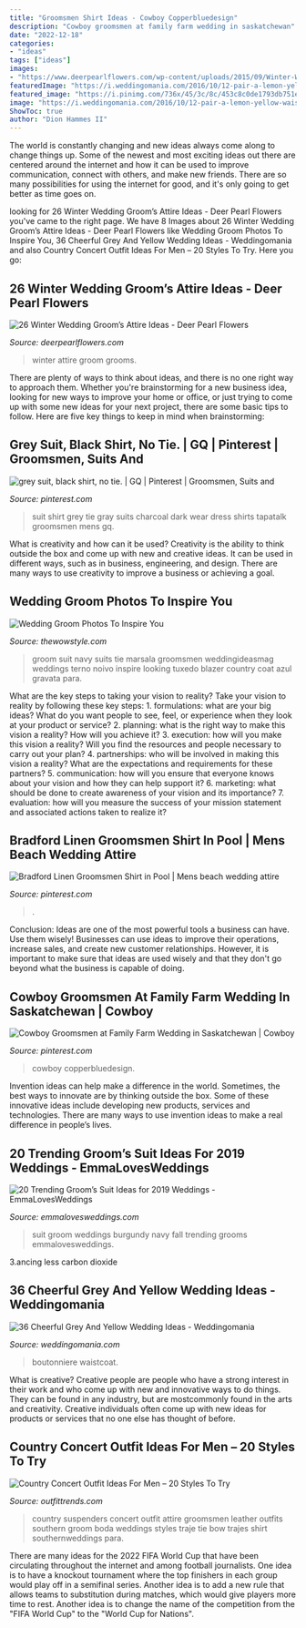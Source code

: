 ```yaml
---
title: "Groomsmen Shirt Ideas - Cowboy Copperbluedesign"
description: "Cowboy groomsmen at family farm wedding in saskatchewan"
date: "2022-12-18"
categories:
- "ideas"
tags: ["ideas"]
images:
- "https://www.deerpearlflowers.com/wp-content/uploads/2015/09/Winter-Wedding-Grooms-Attire-Ideas-16.jpg"
featuredImage: "https://i.weddingomania.com/2016/10/12-pair-a-lemon-yellow-waistcoat-and-boutonniere-with-a-soft-grey-suit-for-a-sophisticated-yet-modern-grooms-outfit.jpg"
featured_image: "https://i.pinimg.com/736x/45/3c/8c/453c8c0de1793db751e0bb556b941629.jpg"
image: "https://i.weddingomania.com/2016/10/12-pair-a-lemon-yellow-waistcoat-and-boutonniere-with-a-soft-grey-suit-for-a-sophisticated-yet-modern-grooms-outfit.jpg"
ShowToc: true
author: "Dion Hammes II"
---
```



The world is constantly changing and new ideas always come along to change things up. Some of the newest and most exciting ideas out there are centered around the internet and how it can be used to improve communication, connect with others, and make new friends. There are so many possibilities for using the internet for good, and it's only going to get better as time goes on.

	

		
looking for 26 Winter Wedding Groom’s Attire Ideas - Deer Pearl Flowers you've came to the right page. We have 8 Images about 26 Winter Wedding Groom’s Attire Ideas - Deer Pearl Flowers like Wedding Groom Photos To Inspire You, 36 Cheerful Grey And Yellow Wedding Ideas - Weddingomania and also Country Concert Outfit Ideas For Men – 20 Styles To Try. Here you go:
		
    
## 26 Winter Wedding Groom’s Attire Ideas - Deer Pearl Flowers

<img loading=lazy src="https://www.deerpearlflowers.com/wp-content/uploads/2015/09/Winter-Wedding-Grooms-Attire-Ideas-16.jpg" onerror="this.onerror=null;this.src='https://tse3.mm.bing.net/th?id=OIP.afeAqHb6iyJUT-4uwDbgfgHaLH&amp;pid=15.1';" alt="26 Winter Wedding Groom’s Attire Ideas - Deer Pearl Flowers">

_Source: deerpearlflowers.com_

>winter attire groom grooms. 

	

There are plenty of ways to think about ideas, and there is no one right way to approach them. Whether you're brainstorming for a new business idea, looking for new ways to improve your home or office, or just trying to come up with some new ideas for your next project, there are some basic tips to follow. Here are five key things to keep in mind when brainstorming: 

    
## Grey Suit, Black Shirt, No Tie. | GQ | Pinterest | Groomsmen, Suits And

<img loading=lazy src="https://s-media-cache-ak0.pinimg.com/736x/13/87/d4/1387d485b9296d5ad2f94206fbe4142c.jpg" onerror="this.onerror=null;this.src='https://tse4.mm.bing.net/th?id=OIP.BirZ0uxZdvnkaa0fOFVa1gHaL7&amp;pid=15.1';" alt="grey suit, black shirt, no tie. | GQ | Pinterest | Groomsmen, Suits and">

_Source: pinterest.com_

>suit shirt grey tie gray suits charcoal dark wear dress shirts tapatalk groomsmen mens gq. 

	

What is creativity and how can it be used?
Creativity is the ability to think outside the box and come up with new and creative ideas. It can be used in different ways, such as in business, engineering, and design. There are many ways to use creativity to improve a business or achieving a goal.

    
## Wedding Groom Photos To Inspire You

<img loading=lazy src="https://www.thewowstyle.com/wp-content/uploads/2015/01/get-your-groom-looking-hot-with-these-wedding-suit-ideas.jpg" onerror="this.onerror=null;this.src='https://tse3.mm.bing.net/th?id=OIP.rW10G26ZGB6pswzTKdAGjgHaLH&amp;pid=15.1';" alt="Wedding Groom Photos To Inspire You">

_Source: thewowstyle.com_

>groom suit navy suits tie marsala groomsmen weddingideasmag weddings terno noivo inspire looking tuxedo blazer country coat azul gravata para. 

	

What are the key steps to taking your vision to reality?
Take your vision to reality by following these key steps: 1. formulations: what are your big ideas? What do you want people to see, feel, or experience when they look at your product or service? 2. planning: what is the right way to make this vision a reality? How will you achieve it? 3. execution: how will you make this vision a reality? Will you find the resources and people necessary to carry out your plan? 4. partnerships: who will be involved in making this vision a reality? What are the expectations and requirements for these partners? 5. communication: how will you ensure that everyone knows about your vision and how they can help support it? 6. marketing: what should be done to create awareness of your vision and its importance? 7. evaluation: how will you measure the success of your mission statement and associated actions taken to realize it?

    
## Bradford Linen Groomsmen Shirt In Pool | Mens Beach Wedding Attire

<img loading=lazy src="https://i.pinimg.com/736x/45/3c/8c/453c8c0de1793db751e0bb556b941629.jpg" onerror="this.onerror=null;this.src='https://tse2.mm.bing.net/th?id=OIP.xFjLEOMO5ZVHAm-INoMThAHaLZ&amp;pid=15.1';" alt="Bradford Linen Groomsmen Shirt in Pool | Mens beach wedding attire">

_Source: pinterest.com_

>. 

	

Conclusion: Ideas are one of the most powerful tools a business can have. Use them wisely!
Businesses can use ideas to improve their operations, increase sales, and create new customer relationships. However, it is important to make sure that ideas are used wisely and that they don't go beyond what the business is capable of doing.

    
## Cowboy Groomsmen At Family Farm Wedding In Saskatchewan | Cowboy

<img loading=lazy src="https://i.pinimg.com/736x/9e/4b/07/9e4b077c207fd434a8564c50c44ef529.jpg" onerror="this.onerror=null;this.src='https://tse3.mm.bing.net/th?id=OIP.u9LhkDX-ChepHA2Peb1SvQHaLH&amp;pid=15.1';" alt="Cowboy Groomsmen at Family Farm Wedding in Saskatchewan | Cowboy">

_Source: pinterest.com_

>cowboy copperbluedesign. 

	

Invention ideas can help make a difference in the world. Sometimes, the best ways to innovate are by thinking outside the box. Some of these innovative ideas include developing new products, services and technologies. There are many ways to use invention ideas to make a real difference in people’s lives.

    
## 20 Trending Groom’s Suit Ideas For 2019 Weddings - EmmaLovesWeddings

<img loading=lazy src="http://emmalovesweddings.com/wp-content/uploads/2018/09/navy-and-burgundy-groom-wedding-suit-for-fall-and-winter.jpg" onerror="this.onerror=null;this.src='https://tse4.mm.bing.net/th?id=OIP.ULEkH9C46Wz2DJMCwskqHQHaLG&amp;pid=15.1';" alt="20 Trending Groom’s Suit Ideas for 2019 Weddings - EmmaLovesWeddings">

_Source: emmalovesweddings.com_

>suit groom weddings burgundy navy fall trending grooms emmalovesweddings. 

	

3.ancing less carbon dioxide 

    
## 36 Cheerful Grey And Yellow Wedding Ideas - Weddingomania

<img loading=lazy src="https://i.weddingomania.com/2016/10/12-pair-a-lemon-yellow-waistcoat-and-boutonniere-with-a-soft-grey-suit-for-a-sophisticated-yet-modern-grooms-outfit.jpg" onerror="this.onerror=null;this.src='https://tse4.mm.bing.net/th?id=OIP.HmK_fheyrA15g_SvXukmEgHaLH&amp;pid=15.1';" alt="36 Cheerful Grey And Yellow Wedding Ideas - Weddingomania">

_Source: weddingomania.com_

>boutonniere waistcoat. 

	

What is creative?
Creative people are people who have a strong interest in their work and who come up with new and innovative ways to do things. They can be found in any industry, but are mostcommonly found in the arts and creativity. Creative individuals often come up with new ideas for products or services that no one else has thought of before.

    
## Country Concert Outfit Ideas For Men – 20 Styles To Try

<img loading=lazy src="https://www.outfittrends.com/wp-content/uploads/2016/06/7f44c9c67c351b7bc622045f8aea79af.jpg" onerror="this.onerror=null;this.src='https://tse1.mm.bing.net/th?id=OIP.FIF-q0mQUOXA8oX6F-nJQAAAAA&amp;pid=15.1';" alt="Country Concert Outfit Ideas For Men – 20 Styles To Try">

_Source: outfittrends.com_

>country suspenders concert outfit attire groomsmen leather outfits southern groom boda weddings styles traje tie bow trajes shirt southernweddings para. 

	

There are many ideas for the 2022 FIFA World Cup that have been circulating throughout the internet and among football journalists. One idea is to have a knockout tournament where the top finishers in each group would play off in a semifinal series. Another idea is to add a new rule that allows teams to substitution during matches, which would give players more time to rest. Another idea is to change the name of the competition from the "FIFA World Cup" to the "World Cup for Nations".

